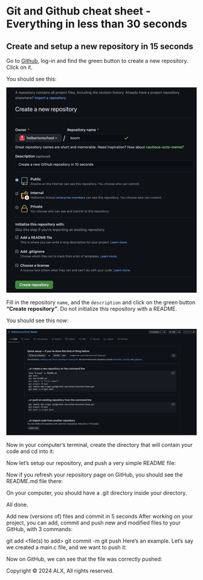 # Git and Github cheat sheet - Everything in less than 30 seconds

## Create and setup a new repository in 15 seconds

Go to [Github](https://github.com/), log-in and find the green button to create a new repository. Click on it.

You should see this:

![Create Repository](cheat1.png)

Fill in the repository `name`, and the `description` and click on the green button **“Create repository”**. Do not initialize this repository with a README.

You should see this now:

![Created Repository](cheat2.png)

Now in your computer’s terminal, create the directory that will contain your code and cd into it:



Now let’s setup our repository, and push a very simple README file:



Now if you refresh your repository page on GitHub, you should see the README.md file there:



On your computer, you should have a .git directory inside your directory.



All done.

Add new (versions of) files and commit in 5 seconds
After working on your project, you can add, commit and push new and modified files to your GitHub, with 3 commands:

git add <file(s) to add>
git commit -m <A meaningful commit message>
git push
Here’s an example. Let’s say we created a main.c file, and we want to push it:



Now on GitHub, we can see that the file was correctly pushed:



Copyright © 2024 ALX, All rights reserved.
